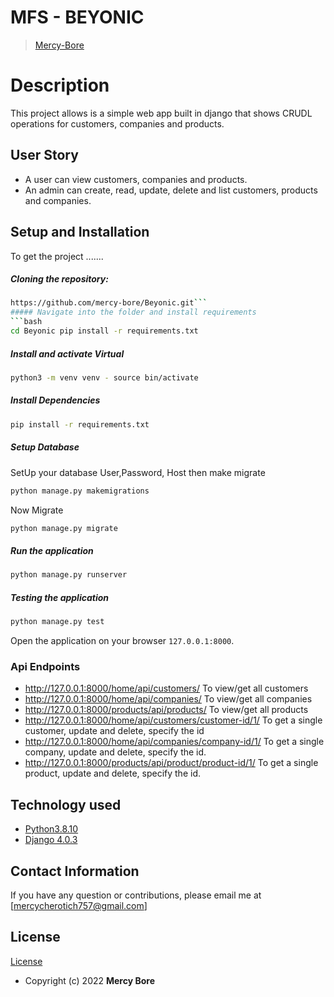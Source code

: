 # MFS - BEYONIC

>[Mercy-Bore](https://github.com/macc254)  
  
# Description  
This project allows is a simple web app built in django that shows CRUDL operations for customers, companies and products.

## User Story  
  
* A user can view customers, companies and products.
* An admin can create, read, update, delete and list customers, products and companies.
  
## Setup and Installation  
To get the project .......  
  
##### Cloning the repository:  
 ```bash 
https://github.com/mercy-bore/Beyonic.git```
##### Navigate into the folder and install requirements  
 ```bash 
cd Beyonic pip install -r requirements.txt 
```
##### Install and activate Virtual  
 ```bash 
 python3 -m venv venv - source bin/activate  
```  
##### Install Dependencies  
 ```bash 
 pip install -r requirements.txt 
```  
 ##### Setup Database  
  SetUp your database User,Password, Host then make migrate  
 ```bash 
python manage.py makemigrations 
 ``` 
 Now Migrate  
 ```bash 
 python manage.py migrate 
```
##### Run the application  
 ```bash 
 python manage.py runserver 
``` 
##### Testing the application  
 ```bash 
 python manage.py test 
```
Open the application on your browser `127.0.0.1:8000`.  
  
 ### Api Endpoints
- http://127.0.0.1:8000/home/api/customers/  To view/get all customers
- http://127.0.0.1:8000/home/api/companies/  To view/get all companies
- http://127.0.0.1:8000/products/api/products/  To view/get all products
- http://127.0.0.1:8000/home/api/customers/customer-id/1/   To get a single customer, update and delete, specify the id
- http://127.0.0.1:8000/home/api/companies/company-id/1/    To get a single company, update and delete,  specify the id.
- http://127.0.0.1:8000/products/api/product/product-id/1/  To get a single product, update and delete, specify the id.
 
## Technology used  
  
* [Python3.8.10](https://www.python.org/)  
* [Django 4.0.3](https://docs.djangoproject.com/en/2.2/)  
  
  
 
  
## Contact Information   
If you have any question or contributions, please email me at [mercycherotich757@gmail.com]  
  
## License 
[License](https://github.com/mercy-bore/beyonic/blob/master/LICENSE)  
* Copyright (c) 2022 **Mercy Bore**   
